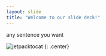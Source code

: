 ```yaml
---
layout: slide
title: "Welcome to our slide deck!"
---
```


any sentence you want 


![jetpacktocat](https://octodex.github.com/images/jetpacktocat.png)
{: .center}
